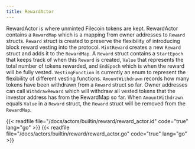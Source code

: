 ```yaml
---
title: RewardActor
---
```


RewardActor is where unminted Filecoin tokens are kept. RewardActor contains a `RewardMap` which is a mapping from owner addresses to `Reward` structs. `Reward` struct is created to preserve the flexibility of introducing block reward vesting into the protocol. `MintReward` creates a new `Reward` struct and adds it to the `RewardMap`. A `Reward` struct contains a `StartEpoch` that keeps track of when this `Reward` is created, `Value` that represents the total number of tokens rewarded, and `EndEpoch` which is when the reward will be fully vested. `VestingFunction` is currently an enum to represent the flexibility of different vesting functions. `AmountWithdrawn` records how many tokens have been withdrawn from a `Reward` struct so far. Owner addresses can call `WithdrawReward` which will withdraw all vested tokens that the investor address has from the RewardMap so far. When `AmountWithdrawn` equals `Value` in a `Reward` struct, the `Reward` struct will be removed from the `RewardMap`.

{{< readfile file="/docs/actors/builtin/reward/reward_actor.id" code="true" lang="go" >}}
{{< readfile file="/docs/actors/builtin/reward/reward_actor.go" code="true" lang="go" >}}
